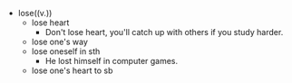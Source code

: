 - lose((v.))
	- lose heart
		- Don't lose heart, you'll catch up with others if you study harder.
	- lose one's way
	- lose oneself in sth
		- He lost himself in computer games.
	- lose one's heart to sb